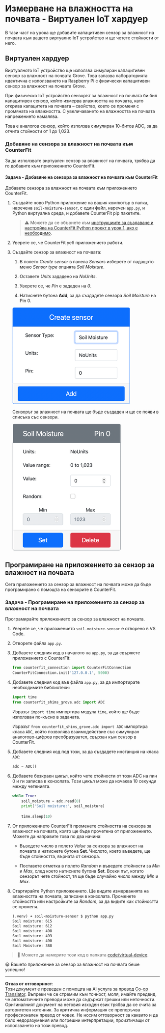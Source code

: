 <!--
CO_OP_TRANSLATOR_METADATA:
{
  "original_hash": "2bf65f162bcebd35fbcba5fd245afac4",
  "translation_date": "2025-08-28T11:02:58+00:00",
  "source_file": "2-farm/lessons/2-detect-soil-moisture/virtual-device-soil-moisture.md",
  "language_code": "bg"
}
-->
# Измерване на влажността на почвата - Виртуален IoT хардуер

В тази част на урока ще добавите капацитивен сензор за влажност на почвата към вашето виртуално IoT устройство и ще четете стойности от него.

## Виртуален хардуер

Виртуалното IoT устройство ще използва симулиран капацитивен сензор за влажност на почвата Grove. Това запазва лабораторията идентична с използването на Raspberry Pi с физически капацитивен сензор за влажност на почвата Grove.

При физическо IoT устройство сензорът за влажност на почвата би бил капацитивен сензор, който измерва влажността на почвата, като открива капацитета на почвата – свойство, което се променя с промяната на влажността. С увеличаването на влажността на почвата напрежението намалява.

Това е аналогов сензор, който използва симулиран 10-битов ADC, за да отчита стойности от 1 до 1,023.

### Добавяне на сензора за влажност на почвата към CounterFit

За да използвате виртуален сензор за влажност на почвата, трябва да го добавите към приложението CounterFit.

#### Задача - Добавяне на сензора за влажност на почвата към CounterFit

Добавете сензора за влажност на почвата към приложението CounterFit.

1. Създайте ново Python приложение на вашия компютър в папка, наречена `soil-moisture-sensor`, с един файл, наречен `app.py`, и Python виртуална среда, и добавете CounterFit pip пакетите.

    > ⚠️ Можете да се обърнете към [инструкциите за създаване и настройка на CounterFit Python проект в урок 1, ако е необходимо](../../../1-getting-started/lessons/1-introduction-to-iot/virtual-device.md).

1. Уверете се, че CounterFit уеб приложението работи.

1. Създайте сензор за влажност на почвата:

    1. В полето *Create sensor* в панела *Sensors* изберете от падащото меню *Sensor type* опцията *Soil Moisture*.

    1. Оставете *Units* зададено на *NoUnits*.

    1. Уверете се, че *Pin* е зададен на *0*.

    1. Натиснете бутона **Add**, за да създадете сензора *Soil Moisture* на Pin 0.

    ![Настройки на сензора за влажност на почвата](../../../../../translated_images/counterfit-create-soil-moisture-sensor.35266135a5e0ae68b29a684d7db0d2933a8098b2307d197f7c71577b724603aa.bg.png)

    Сензорът за влажност на почвата ще бъде създаден и ще се появи в списъка със сензори.

    ![Създаден сензор за влажност на почвата](../../../../../translated_images/counterfit-soil-moisture-sensor.81742b2de0e9de60a3b3b9a2ff8ecc686d428eb6d71820f27a693be26e5aceee.bg.png)

## Програмиране на приложението за сензор за влажност на почвата

Сега приложението за сензор за влажност на почвата може да бъде програмирано с помощта на сензорите в CounterFit.

### Задача - Програмиране на приложението за сензор за влажност на почвата

Програмирайте приложението за сензор за влажност на почвата.

1. Уверете се, че приложението `soil-moisture-sensor` е отворено в VS Code.

1. Отворете файла `app.py`.

1. Добавете следния код в началото на `app.py`, за да свържете приложението с CounterFit:

    ```python
    from counterfit_connection import CounterFitConnection
    CounterFitConnection.init('127.0.0.1', 5000)
    ```

1. Добавете следния код във файла `app.py`, за да импортирате необходимите библиотеки:

    ```python
    import time
    from counterfit_shims_grove.adc import ADC
    ```

    Изразът `import time` импортира модула `time`, който ще бъде използван по-късно в задачата.

    Изразът `from counterfit_shims_grove.adc import ADC` импортира класа `ADC`, който позволява взаимодействие със симулиран аналогово-цифров преобразувател, свързан към сензор в CounterFit.

1. Добавете следния код под този, за да създадете инстанция на класа `ADC`:

    ```python
    adc = ADC()
    ```

1. Добавете безкраен цикъл, който чете стойности от този ADC на пин 0 и ги записва в конзолата. Този цикъл може да изчаква 10 секунди между четенията.

    ```python
    while True:
        soil_moisture = adc.read(0)
        print("Soil moisture:", soil_moisture)
    
        time.sleep(10)
    ```

1. От приложението CounterFit променете стойността на сензора за влажност на почвата, която ще бъде прочетена от приложението. Можете да направите това по два начина:

    * Въведете число в полето *Value* за сензора за влажност на почвата и натиснете бутона **Set**. Числото, което въведете, ще бъде стойността, върната от сензора.

    * Поставете отметка в полето *Random* и въведете стойности за *Min* и *Max*, след което натиснете бутона **Set**. Всеки път, когато сензорът чете стойност, тя ще бъде случайно число между *Min* и *Max*.

1. Стартирайте Python приложението. Ще видите измерванията на влажността на почвата, записани в конзолата. Променете стойността или настройките за *Random*, за да видите как стойността се променя.

    ```output
    (.venv) ➜ soil-moisture-sensor $ python app.py 
    Soil moisture: 615
    Soil moisture: 612
    Soil moisture: 498
    Soil moisture: 493
    Soil moisture: 490
    Soil Moisture: 388
    ```

> 💁 Можете да намерите този код в папката [code/virtual-device](../../../../../2-farm/lessons/2-detect-soil-moisture/code/virtual-device).

😀 Вашето приложение за сензор за влажност на почвата беше успешно!

---

**Отказ от отговорност**:  
Този документ е преведен с помощта на AI услуга за превод [Co-op Translator](https://github.com/Azure/co-op-translator). Въпреки че се стремим към точност, моля, имайте предвид, че автоматичните преводи може да съдържат грешки или неточности. Оригиналният документ на неговия изходен език трябва да се счита за авторитетен източник. За критична информация се препоръчва професионален превод от човек. Не носим отговорност за каквито и да било недоразумения или погрешни интерпретации, произтичащи от използването на този превод.